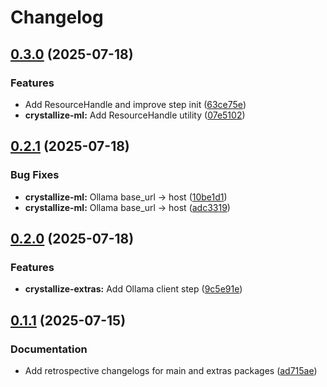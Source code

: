 # Changelog

## [0.3.0](https://github.com/brysontang/crystallize/compare/crystallize-extras@v0.2.1...crystallize-extras@v0.3.0) (2025-07-18)


### Features

* Add ResourceHandle and improve step init ([63ce75e](https://github.com/brysontang/crystallize/commit/63ce75ed4b84db2e589824dadfe1b1b046cec9e0))
* **crystallize-ml:** Add ResourceHandle utility ([07e5102](https://github.com/brysontang/crystallize/commit/07e5102ea050ef42f56abee056518579c48bf4ff))

## [0.2.1](https://github.com/brysontang/crystallize/compare/crystallize-extras@v0.2.0...crystallize-extras@v0.2.1) (2025-07-18)


### Bug Fixes

* **crystallize-ml:** Ollama base_url -&gt; host ([10be1d1](https://github.com/brysontang/crystallize/commit/10be1d1e3a113a5107e26a5583e89af2ad4fa26b))
* **crystallize-ml:** Ollama base_url -&gt; host ([adc3319](https://github.com/brysontang/crystallize/commit/adc33194c42d623498401e947e6b79b37379663f))

## [0.2.0](https://github.com/brysontang/crystallize/compare/crystallize-extras@v0.1.1...crystallize-extras@v0.2.0) (2025-07-18)


### Features

* **crystallize-extras:** Add Ollama client step ([9c5e91e](https://github.com/brysontang/crystallize/commit/9c5e91e6eb00b77b9e2a1b0a4a76bbe2e77be98f))

## [0.1.1](https://github.com/brysontang/crystallize/compare/crystallize-extras@v0.1.0...crystallize-extras@v0.1.1) (2025-07-15)


### Documentation

* Add retrospective changelogs for main and extras packages ([ad715ae](https://github.com/brysontang/crystallize/commit/ad715ae23e0e00c17bf86f77f1ce808a855fc7e7))
